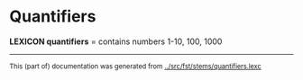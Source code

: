 # Quantifiers

**LEXICON quantifiers** = contains numbers 1-10, 100, 1000
* * *
<small>This (part of) documentation was generated from [../src/fst/stems/quantifiers.lexc](http://github.com/giellalt/lang-vep/blob/main/../src/fst/stems/quantifiers.lexc)</small>